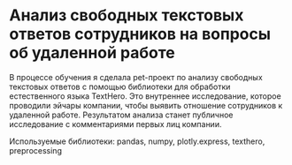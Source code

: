 # Анализ свободных текстовых ответов сотрудников на вопросы об удаленной работе

В процессе обучения я сделала pet-проект по анализу свободных текстовых ответов с помощью библиотеки для обработки естественного языка TextHero. Это внутреннее исследование, которое проводили эйчары компании, чтобы выявить отношение сотрудников к удаленной работе. Результатом анализа станет публичное исследование с комментариями первых лиц компании.

Используемые библиотеки: pandas, numpy, plotly.express, texthero, preprocessing
